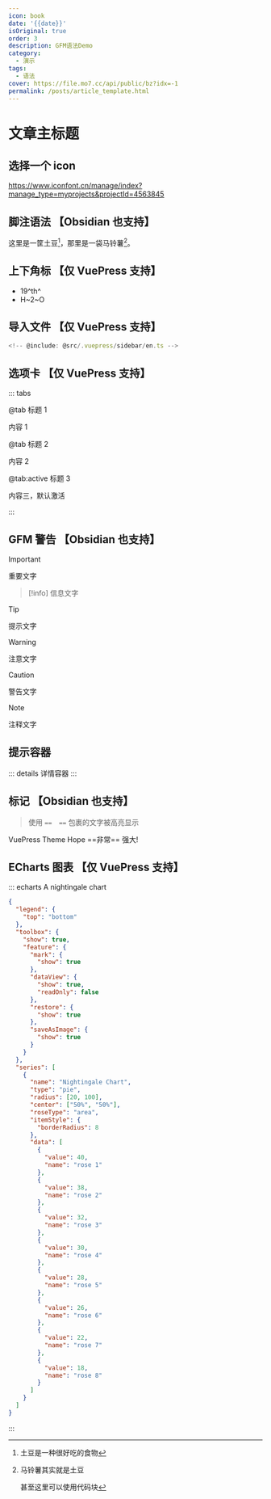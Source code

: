 ```yaml
---
icon: book
date: '{{date}}'
isOriginal: true
order: 3
description: GFM语法Demo
category:
  - 演示
tags:
  - 语法
cover: https://file.mo7.cc/api/public/bz?idx=-1
permalink: /posts/article_template.html
---
```


# 文章主标题

## 选择一个 icon

https://www.iconfont.cn/manage/index?manage_type=myprojects&projectId=4563845

## 脚注语法 【Obsidian 也支持】

这里是一筐土豆[^1]，那里是一袋马铃薯[^2]。

[^1]: 土豆是一种很好吃的食物
[^2]: 马铃薯其实就是土豆

    甚至这里可以使用代码块

## 上下角标 【仅 VuePress 支持】

- 19^th^
- H~2~O

## 导入文件 【仅 VuePress 支持】

```js title=".vuepress/sidebar/en.ts"
<!-- @include: @src/.vuepress/sidebar/en.ts -->
```

## 选项卡 【仅 VuePress 支持】

::: tabs

@tab 标题 1

内容 1

@tab 标题 2

内容 2

@tab:active 标题 3

内容三，默认激活

:::

## GFM 警告 【Obsidian 也支持】

> [!important]
> 重要文字

> [!info]
> 信息文字

> [!tip]
> 提示文字

> [!warning]
> 注意文字

> [!caution]
> 警告文字

> [!note]
> 注释文字

## 提示容器

::: details
详情容器
:::

## 标记 【Obsidian 也支持】

> 使用 `==  ==` 包裹的文字被高亮显示

VuePress Theme Hope ==非常== 强大!

## ECharts 图表 【仅 VuePress 支持】

::: echarts A nightingale chart

```json
{
  "legend": {
    "top": "bottom"
  },
  "toolbox": {
    "show": true,
    "feature": {
      "mark": {
        "show": true
      },
      "dataView": {
        "show": true,
        "readOnly": false
      },
      "restore": {
        "show": true
      },
      "saveAsImage": {
        "show": true
      }
    }
  },
  "series": [
    {
      "name": "Nightingale Chart",
      "type": "pie",
      "radius": [20, 100],
      "center": ["50%", "50%"],
      "roseType": "area",
      "itemStyle": {
        "borderRadius": 8
      },
      "data": [
        {
          "value": 40,
          "name": "rose 1"
        },
        {
          "value": 38,
          "name": "rose 2"
        },
        {
          "value": 32,
          "name": "rose 3"
        },
        {
          "value": 30,
          "name": "rose 4"
        },
        {
          "value": 28,
          "name": "rose 5"
        },
        {
          "value": 26,
          "name": "rose 6"
        },
        {
          "value": 22,
          "name": "rose 7"
        },
        {
          "value": 18,
          "name": "rose 8"
        }
      ]
    }
  ]
}
```

:::
